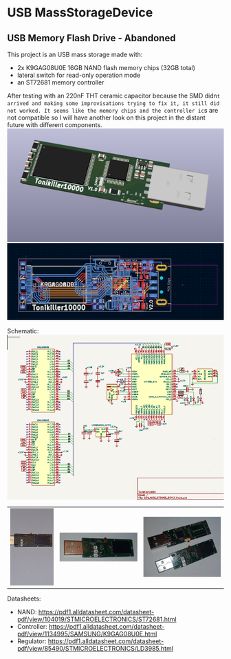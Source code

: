 # USB MassStorageDevice
## USB Memory Flash Drive - Abandoned 


This project is an USB mass storage made with:
- 2x K9GAG08U0E 16GB NAND flash memory chips (32GB total) 
- lateral switch for read-only operation mode 
- an ST72681 memory controller 


After testing with an 220nF THT ceramic capacitor because the SMD didn`t arrived and making some improvisations trying to fix it,
 it still did not worked. It seems like the memory chips and the controller ic`s are not compatible so 
 I will have another look on this project in the distant future with different components.
<img src="https://github.com/Tonikiller10000/USB-MassStorageDevice/blob/main/USB_MassStorageDevice_Pictures/3DModel.png"/>
<img src="https://github.com/Tonikiller10000/USB-MassStorageDevice/blob/main/USB_MassStorageDevice_Pictures/proiectareV2.png"/>


Schematic:
<img src="https://github.com/Tonikiller10000/USB-MassStorageDevice/blob/main/USB_MassStorageDevice_Pictures/schematic2.png"/>

<table>
  <tr>
    <td><img src="https://github.com/Tonikiller10000/USB-MassStorageDevice/blob/main/USB_MassStorageDevice_Pictures/stk2.jpg" ></td>
    <td><img src="https://github.com/Tonikiller10000/USB-MassStorageDevice/blob/main/USB_MassStorageDevice_Pictures/stk5.jpg" ></td>
    <td><img src="https://github.com/Tonikiller10000/USB-MassStorageDevice/blob/main/USB_MassStorageDevice_Pictures/stk6.jpg" ></td>
  </tr>
 </table>


Datasheets:
- NAND: https://pdf1.alldatasheet.com/datasheet-pdf/view/104019/STMICROELECTRONICS/ST72681.html
- Controller: https://pdf1.alldatasheet.com/datasheet-pdf/view/1134995/SAMSUNG/K9GAG08U0E.html
- Regulator: https://pdf1.alldatasheet.com/datasheet-pdf/view/85490/STMICROELECTRONICS/LD3985.html




